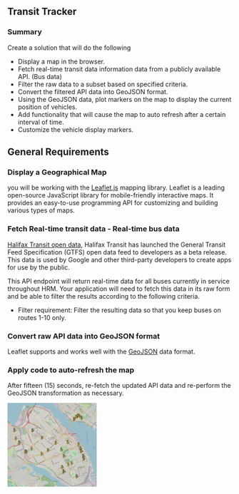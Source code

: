 ## Transit Tracker

### Summary
Create a solution that will do the following
* Display a map in the browser. 
* Fetch real-time transit data information data from a publicly available API. (Bus data)
* Filter the raw data to a subset based on specified criteria.
* Convert the filtered API data into GeoJSON format.
* Using the GeoJSON data, plot markers on the map to display the current position of vehicles.
* Add functionality that will cause the map to auto refresh after a certain interval of time.
* Customize the vehicle display markers.
## General Requirements
### Display a Geographical Map
 you will be working with the [Leaflet.js](https://leafletjs.com/) mapping library. Leaflet is a leading open-source JavaScript library for mobile-friendly interactive maps. It provides an easy-to-use programming API for customizing and building various types of maps.
### Fetch Real-time transit data - Real-time bus data
[Halifax Transit open data](https://www.halifax.ca/home/open-data/halifax-transit-open-data), Halifax Transit has launched the General Transit Feed Specification (GTFS) open data feed to developers as a beta release. This data is used by Google and other third-party developers to create apps for use by the public.

This API endpoint will return real-time data for all buses currently in service throughout HRM. Your application will need to fetch this data in its raw form and be able to filter the results according to the following criteria.

* Filter requirement: Filter the resulting data so that you keep buses on routes 1-10 only.

### Convert raw API data into GeoJSON format
Leaflet supports and works well with the [GeoJSON](http://geojson.org/) data format.

### Apply code to auto-refresh the map

After fifteen (15) seconds, re-fetch the updated API data and re-perform the GeoJSON transformation as necessary.


<img width=200px src="https://github.com/WilsonBakerW0441287/ExperienceEvidence/blob/main/Transit%20Tracker(JS)/Example.png"/>
